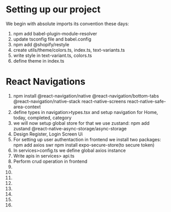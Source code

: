 # Setting up our project
We begin with absolute imports its convention these days:
1. npm add babel-plugin-module-resolver
2. update tsconfig file and babel.config
3. npm add @shopify/restyle
4. create utils/theme/colors.ts, index.ts, text-variants.ts
5. write style in text-variant.ts, colors.ts
6. define theme in index.ts

# React Navigations
1. npm install @react-navigation/native @react-navigation/bottom-tabs @react-navigation/native-stack react-native-screens react-native-safe-area-context
2. define types in navigation>types.tsx and setup navigation for Home, today, completed, category
3. we will now setup global store for that we use zustand: npm add zustand @react-native-async-storage/async-storage
4. Design Register, Login Screen Ui
5. For setting up user authentaction in frontend we install two packages: 
npm add axios swr 
npm install expo-secure-store(to secure token)
6. In services>config.ts we define global axios instance
7. Write apis in services> api.ts
8. Perform crud operation in frontend
9.
10.
11.
12.
13.
14.
15.
16.
